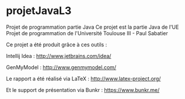projetJavaL3
============

Projet de programmation partie Java
Ce projet est la partie Java de l'UE Projet de programmation de l'Université Toulouse III - Paul Sabatier

Ce projet a été produit grâce à ces outils :

Intellij Idea : http://www.jetbrains.com/idea/

GenMyModel : http://www.genmymodel.com/

Le rapport a été réalisé via LaTeX : http://www.latex-project.org/

Et le support de présentation via Bunkr : https://www.bunkr.me/
